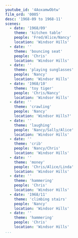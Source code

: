 ```yaml
---
youtube_id: '4AoxamwObtw'
film_ord: '0005'
desc: '1968-09 to 1968-11'
scenes:
  - date: '1968/09'
    theme: 'kitchen table'
    people: 'Fred/Alice/Nancy'
    location: 'Windsor Hills'
  - date: ''
    theme: 'bouncing seat'
    people: 'Chris'
    location: 'Windsor Hills'
  - date: ''
    theme: 'playing sunglasses'
    people: 'Nancy'
    location: 'Windsor Hills'
  - date: '1968/10'
    theme: 'toy tiger'
    people: 'Chris/Nancy'
    location: 'Windsor Hills'
  - date: ''
    theme: 'crawling'
    people: 'Nancy'
    location: 'Windsor Hills?'
  - date: ''
    theme: 'laughing'
    people: 'Nancy/Sally/Alice'
    location: 'Windsor Hills'
  - date: ''
    theme: 'crib'
    people: 'Nancy/Chris'
    location: 'Windsor Hills'
  - date: ''
    theme: 'money'
    people: 'Chris/Alice/Linda'
    location: 'Windsor Hills'
  - date: ''
    theme: 'hammering'
    people: 'Chris'
    location: 'Windsor Hills'
  - date: '1968/11'
    theme: 'climbing stairs'
    people: 'Nancy'
    location: 'Windsor Hills'
  - date: ''
    theme: 'hammering'
    people: 'Chris'
    location: 'Windsor Hills'
...
```

